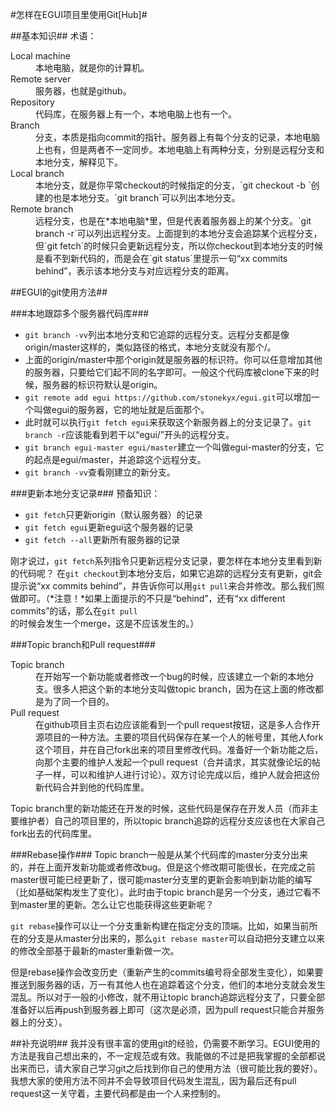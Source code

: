 #怎样在EGUI项目里使用Git[Hub]#

##基本知识##
术语：

<dl>
<dt>Local machine</dt>
<dd>本地电脑，就是你的计算机。</dd>
<dt>Remote server</dt>
<dd>服务器，也就是github。</dd>
<dt>Repository</dt>
<dd>代码库，在服务器上有一个，本地电脑上也有一个。</dd>
<dt>Branch</dt>
<dd>分支，本质是指向commit的指针。服务器上有每个分支的记录，本地电脑上也有，但是两者不一定同步。本地电脑上有两种分支，分别是远程分支和本地分支，解释见下。</dd>
<dt>Local branch</dt>
<dd>本地分支，就是你平常checkout的时候指定的分支，`git checkout -b <branch_name>`创建的也是本地分支。`git branch`可以列出本地分支。</dd>
<dt>Remote branch</dt>
<dd>远程分支，也是在*本地电脑*里，但是代表着服务器上的某个分支。`git branch -r`可以列出远程分支。上面提到的本地分支会追踪某个远程分支，但`git fetch`的时候只会更新远程分支，所以你checkout到本地分支的时候是看不到新代码的，而是会在`git status`里提示一句“xx commits behind”，表示该本地分支与对应远程分支的距离。</dd>
</dl>

##EGUI的git使用方法##

###本地跟踪多个服务器代码库###
* `git branch -vv`列出本地分支和它追踪的远程分支。远程分支都是像origin/master这样的，类似路径的格式，本地分支就没有那个/。
* 上面的origin/master中那个origin就是服务器的标识符。你可以任意增加其他的服务器，只要给它们起不同的名字即可。一般这个代码库被clone下来的时候，服务器的标识符默认是origin。
* `git remote add egui https://github.com/stonekyx/egui.git`可以增加一个叫做egui的服务器，它的地址就是后面那个。
* 此时就可以执行`git fetch egui`来获取这个新服务器上的分支记录了。`git branch -r`应该能看到若干以“egui/”开头的远程分支。
* `git branch egui-master egui/master`建立一个叫做egui-master的分支，它的起点是egui/master，并追踪这个远程分支。
* `git branch -vv`查看刚建立的新分支。

###更新本地分支记录###
预备知识：
* `git fetch`只更新origin（默认服务器）的记录
* `git fetch egui`更新egui这个服务器的记录
* `git fetch --all`更新所有服务器的记录

刚才说过，`git fetch`系列指令只更新远程分支记录，要怎样在本地分支里看到新的代码呢？
在`git checkout`到本地分支后，如果它追踪的远程分支有更新，git会提示说“xx commits behind”，并告诉你可以用`git pull`来合并修改。那么我们照做即可。（*注意！*如果上面提示的不只是“behind”，还有“xx different commits”的话，那么在`git pull`的时候会发生一个merge，这是不应该发生的。）

###Topic branch和Pull request###

<dl>
<dt>Topic branch</dt>
<dd>在开始写一个新功能或者修改一个bug的时候，应该建立一个新的本地分支。很多人把这个新的本地分支叫做topic branch，因为在这上面的修改都是为了同一个目的。</dd>
<dt>Pull request</dt>
<dd>在github项目主页右边应该能看到一个pull request按钮，这是多人合作开源项目的一种方法。主要的项目代码保存在某一个人的帐号里，其他人fork这个项目，并在自己fork出来的项目里修改代码。准备好一个新功能之后，向那个主要的维护人发起一个pull request（合并请求，其实就像论坛的帖子一样，可以和维护人进行讨论）。双方讨论完成以后，维护人就会把这份新代码合并到他的代码库里。</dd>
</dl>

Topic branch里的新功能还在开发的时候，这些代码是保存在开发人员（而非主要维护者）自己的项目里的，所以topic branch追踪的远程分支应该也在大家自己fork出去的代码库里。

###Rebase操作###
Topic branch一般是从某个代码库的master分支分出来的，并在上面开发新功能或者修改bug。但是这个修改期可能很长，在完成之前master很可能已经更新了，很可能master分支里的更新会影响到新功能的编写（比如基础架构发生了变化）。此时由于topic branch是另一个分支，通过它看不到master里的更新。怎么让它也能获得这些更新呢？

`git rebase`操作可以让一个分支重新构建在指定分支的顶端。比如，如果当前所在的分支是从master分出来的，那么`git rebase master`可以自动把分支建立以来的修改全部基于最新的master重新做一次。

但是rebase操作会改变历史（重新产生的commits编号将全部发生变化），如果要推送到服务器的话，万一有其他人也在追踪着这个分支，他们的本地分支就会发生混乱。所以对于一般的小修改，就不用让topic branch追踪远程分支了，只要全部准备好以后再push到服务器上即可（这次是必须，因为pull request只能合并服务器上的分支）。

##补充说明##
我并没有很丰富的使用git的经验，仍需要不断学习。EGUI使用的方法是我自己想出来的，不一定规范或有效。我能做的不过是把我掌握的全部都说出来而已，请大家自己学习git之后找到你自己的使用方法（很可能比我的要好）。我想大家的使用方法不同并不会导致项目代码发生混乱，因为最后还有pull request这一关守着，主要代码都是由一个人来控制的。
